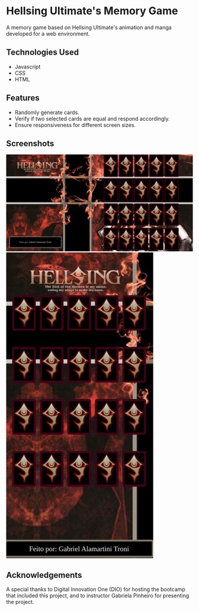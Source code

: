 # Hellsing Ultimate's Memory Game
A memory game based on Hellsing Ultimate's animation and manga developed for a web environment.

## Technologies Used
- Javascript
- CSS
- HTML

## Features
- Randomly generate cards.
- Verify if two selected cards are equal and respond accordingly.
- Ensure responsiveness for different screen sizes.

## Screenshots
![Main screen](./assets/imagens/mainScreen.png)
![Mobile screen](./assets/imagens/mobileSreen.png)

## Acknowledgements
A special thanks to Digital Innovation One (DIO) for hosting the bootcamp that included this project, and to instructor Gabriela Pinheiro for presenting the project.

